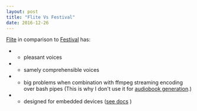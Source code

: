 ```yaml
---
layout: post
title: "Flite Vs Festival"
date: 2016-12-26
---
```


[Flite](http://www.festvox.org/flite/) in comparison to [Festival](http://www.festvox.org/festival/) has:

- - pleasant voices
- - samely comprehensible voices
- - big problems when combination with ffmpeg streaming encoding over bash pipes (This is why I don't use it for [audiobook generation](https://vackosar.github.io/2016/07/11/Audiobook-Generation.html).)
- - designed for embedded devices ([see docs](http://www.festvox.org/flite/) )